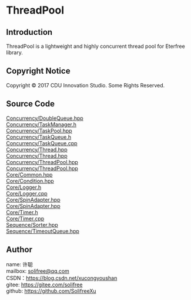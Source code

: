 ﻿# ThreadPool
## Introduction
ThreadPool is a lightweight and highly concurrent thread pool for Eterfree library.

## Copyright Notice
Copyright © 2017 CDU Innovation Studio. Some Rights Reserved.

## Source Code
[Concurrency/DoubleQueue.hpp](./Source/Concurrency/DoubleQueue.hpp)  
[Concurrency/TaskManager.h](./Source/Concurrency/TaskManager.h)  
[Concurrency/TaskPool.hpp](./Source/Concurrency/TaskPool.hpp)  
[Concurrency/TaskQueue.h](./Source/Concurrency/TaskQueue.h)  
[Concurrency/TaskQueue.cpp](./Source/Concurrency/TaskQueue.cpp)  
[Concurrency/Thread.hpp](./Source/Concurrency/Thread.h)  
[Concurrency/Thread.hpp](./Source/Concurrency/Thread.cpp)  
[Concurrency/ThreadPool.hpp](./Source/Concurrency/ThreadPool.h)  
[Concurrency/ThreadPool.hpp](./Source/Concurrency/ThreadPool.cpp)  
[Core/Common.hpp](./Source/Core/Common.hpp)  
[Core/Condition.hpp](./Source/Core/Condition.hpp)  
[Core/Logger.h](./Source/Core/Logger.h)  
[Core/Logger.cpp](./Source/Core/Logger.cpp)  
[Core/SpinAdapter.hpp](./Source/Core/SpinAdapter.h)  
[Core/SpinAdapter.hpp](./Source/Core/SpinAdapter.cpp)  
[Core/Timer.h](./Source/Core/Timer.h)  
[Core/Timer.cpp](./Source/Core/Timer.cpp)  
[Sequence/Sorter.hpp](./Source/Sequence/Sorter.hpp)  
[Sequence/TimeoutQueue.hpp](./Source/Sequence/TimeoutQueue.hpp)  

## Author
name: 许聪  
mailbox: solifree@qq.com  
CSDN：https://blog.csdn.net/xucongyoushan  
gitee: https://gitee.com/solifree  
github: https://github.com/SolifreeXu
